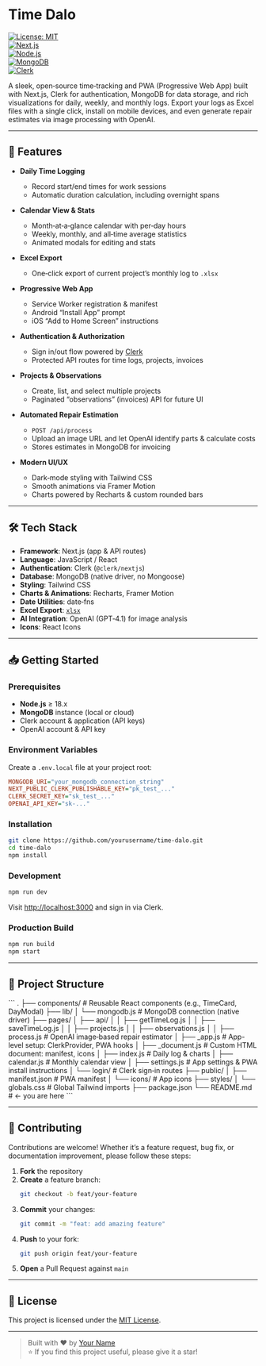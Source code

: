 # Time Dalo

[![License: MIT](https://img.shields.io/badge/License-MIT-yellow.svg)](LICENSE)  
[![Next.js](https://img.shields.io/badge/Framework-Next.js-black?logo=next.js)](https://nextjs.org/)  
[![Node.js](https://img.shields.io/badge/Runtime-Node.js-green?logo=node.js)](https://nodejs.org/)  
[![MongoDB](https://img.shields.io/badge/Database-MongoDB-green?logo=mongodb)](https://www.mongodb.com/)  
[![Clerk](https://img.shields.io/badge/Auth-Clerk-blue?logo=clerk)](https://clerk.com/)  

A sleek, open‑source time‑tracking and PWA (Progressive Web App) built with Next.js, Clerk for authentication, MongoDB for data storage, and rich visualizations for daily, weekly, and monthly logs. Export your logs as Excel files with a single click, install on mobile devices, and even generate repair estimates via image processing with OpenAI.

---

## 🚀 Features

- **Daily Time Logging**  
  - Record start/end times for work sessions  
  - Automatic duration calculation, including overnight spans

- **Calendar View & Stats**  
  - Month‑at‑a‑glance calendar with per‑day hours  
  - Weekly, monthly, and all‑time average statistics  
  - Animated modals for editing and stats  

- **Excel Export**  
  - One‑click export of current project’s monthly log to `.xlsx`  

- **Progressive Web App**  
  - Service Worker registration & manifest  
  - Android “Install App” prompt  
  - iOS “Add to Home Screen” instructions  

- **Authentication & Authorization**  
  - Sign in/out flow powered by [Clerk](https://clerk.com/)  
  - Protected API routes for time logs, projects, invoices  

- **Projects & Observations**  
  - Create, list, and select multiple projects  
  - Paginated “observations” (invoices) API for future UI  

- **Automated Repair Estimation**  
  - `POST /api/process`  
  - Upload an image URL and let OpenAI identify parts & calculate costs  
  - Stores estimates in MongoDB for invoicing  

- **Modern UI/UX**  
  - Dark‑mode styling with Tailwind CSS  
  - Smooth animations via Framer Motion  
  - Charts powered by Recharts & custom rounded bars  

---

## 🛠️ Tech Stack

- **Framework**: Next.js (app & API routes)  
- **Language**: JavaScript / React  
- **Authentication**: Clerk (`@clerk/nextjs`)  
- **Database**: MongoDB (native driver, no Mongoose)  
- **Styling**: Tailwind CSS  
- **Charts & Animations**: Recharts, Framer Motion  
- **Date Utilities**: date‑fns  
- **Excel Export**: [`xlsx`](https://github.com/SheetJS/sheetjs)  
- **AI Integration**: OpenAI (GPT‑4.1) for image analysis  
- **Icons**: React Icons  

---

## 📥 Getting Started

### Prerequisites

- **Node.js** ≥ 18.x  
- **MongoDB** instance (local or cloud)  
- Clerk account & application (API keys)  
- OpenAI account & API key  

### Environment Variables

Create a `.env.local` file at your project root:

```ini
MONGODB_URI="your_mongodb_connection_string"
NEXT_PUBLIC_CLERK_PUBLISHABLE_KEY="pk_test_..."
CLERK_SECRET_KEY="sk_test_..."
OPENAI_API_KEY="sk-..."
```

### Installation

```bash
git clone https://github.com/yourusername/time-dalo.git
cd time-dalo
npm install
```

### Development

```bash
npm run dev
```

Visit [http://localhost:3000](http://localhost:3000) and sign in via Clerk.

### Production Build

```bash
npm run build
npm start
```

---

## 📂 Project Structure

\`\`\`
.
├── components/         # Reusable React components (e.g., TimeCard, DayModal)
├── lib/
│   └── mongodb.js      # MongoDB connection (native driver)
├── pages/
│   ├── api/
│   │   ├── getTimeLog.js
│   │   ├── saveTimeLog.js
│   │   ├── projects.js
│   │   ├── observations.js
│   │   ├── process.js    # OpenAI image‑based repair estimator
│   ├── _app.js          # App-level setup: ClerkProvider, PWA hooks
│   ├── _document.js     # Custom HTML document: manifest, icons
│   ├── index.js         # Daily log & charts
│   ├── calendar.js      # Monthly calendar view
│   ├── settings.js      # App settings & PWA install instructions
│   └── login/           # Clerk sign‑in routes
├── public/
│   ├── manifest.json    # PWA manifest
│   └── icons/           # App icons
├── styles/
│   └── globals.css      # Global Tailwind imports
├── package.json
└── README.md            # ← you are here
\`\`\`

---

## 🤝 Contributing

Contributions are welcome! Whether it’s a feature request, bug fix, or documentation improvement, please follow these steps:

1. **Fork** the repository  
2. **Create** a feature branch:  
   ```bash
   git checkout -b feat/your-feature
   ```  
3. **Commit** your changes:  
   ```bash
   git commit -m "feat: add amazing feature"
   ```  
4. **Push** to your fork:  
   ```bash
   git push origin feat/your-feature
   ```  
5. **Open** a Pull Request against `main`  

---

## 📜 License

This project is licensed under the [MIT License](./LICENSE).

---

> Built with ❤️ by [Your Name](https://github.com/yourusername)  
> ⭐️ If you find this project useful, please give it a star!  
